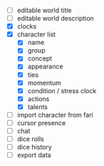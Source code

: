 - [ ] editable world title
- [ ] editable world description
- [x] clocks
- [x] character list
  - [x] name
  - [x] group
  - [x] concept
  - [x] appearance
  - [x] ties
  - [x] momentum
  - [x] condition / stress clock
  - [x] actions
  - [x] talents
- [ ] import character from fari
- [ ] cursor presence
- [ ] chat
- [ ] dice rolls
- [ ] dice history
- [ ] export data
